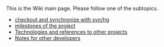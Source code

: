 This is the Wiki main page. Please follow one of the subtopics.

  * [checkout and synchronize with svn/hg](SVNMercurialInteraction.md)
  * [milestones of the project](ProjectMilestones.md)
  * [Technologies and references to other projects](TechnologiesAndReferences.md)
  * [Notes for other developers](Notes4Developer.md)